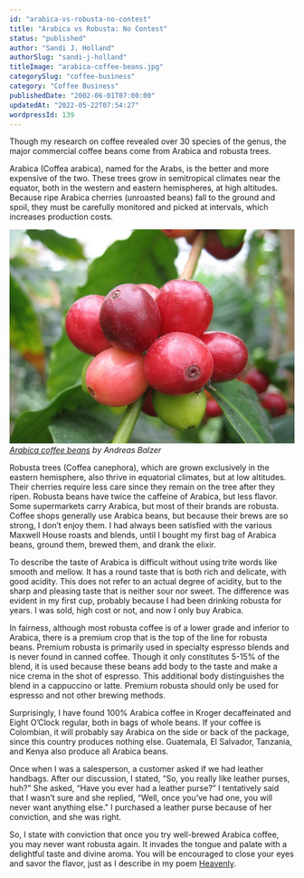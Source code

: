 ```yaml
---
id: "arabica-vs-robusta-no-contest"
title: "Arabica vs Robusta: No Contest"
status: "published"
author: "Sandi J. Holland"
authorSlug: "sandi-j-holland"
titleImage: "arabica-coffee-beans.jpg"
categorySlug: "coffee-business"
category: "Coffee Business"
publishedDate: "2002-06-01T07:00:00"
updatedAt: "2022-05-22T07:54:27"
wordpressId: 139
---
```


Though my research on coffee revealed over 30 species of the genus, the major commercial coffee beans come from Arabica and robusta trees.

Arabica (Coffea arabica), named for the Arabs, is the better and more expensive of the two. These trees grow in semitropical climates near the equator, both in the western and eastern hemispheres, at high altitudes. Because ripe Arabica cherries (unroasted beans) fall to the ground and spoil, they must be carefully monitored and picked at intervals, which increases production costs.

![arabica-coffee-beans](arabica-coffee-beans.jpg)  
*[Arabica coffee beans](https://www.flickr.com/photos/andreasbalzer/169092459/) by Andreas Balzer*

Robusta trees (Coffea canephora), which are grown exclusively in the eastern hemisphere, also thrive in equatorial climates, but at low altitudes. Their cherries require less care since they remain on the tree after they ripen. Robusta beans have twice the caffeine of Arabica, but less flavor. Some supermarkets carry Arabica, but most of their brands are robusta. Coffee shops generally use Arabica beans, but because their brews are so strong, I don’t enjoy them. I had always been satisfied with the various Maxwell House roasts and blends, until I bought my first bag of Arabica beans, ground them, brewed them, and drank the elixir.

To describe the taste of Arabica is difficult without using trite words like smooth and mellow. It has a round taste that is both rich and delicate, with good acidity. This does not refer to an actual degree of acidity, but to the sharp and pleasing taste that is neither sour nor sweet. The difference was evident in my first cup, probably because I had been drinking robusta for years. I was sold, high cost or not, and now I only buy Arabica.

In fairness, although most robusta coffee is of a lower grade and inferior to Arabica, there is a premium crop that is the top of the line for robusta beans. Premium robusta is primarily used in specialty espresso blends and is never found in canned coffee. Though it only constitutes 5-15% of the blend, it is used because these beans add body to the taste and make a nice crema in the shot of espresso. This additional body distinguishes the blend in a cappuccino or latte. Premium robusta should only be used for espresso and not other brewing methods.

Surprisingly, I have found 100% Arabica coffee in Kroger decaffeinated and Eight O’Clock regular, both in bags of whole beans. If your coffee is Colombian, it will probably say Arabica on the side or back of the package, since this country produces nothing else. Guatemala, El Salvador, Tanzania, and Kenya also produce all Arabica beans.

Once when I was a salesperson, a customer asked if we had leather handbags. After our discussion, I stated, “So, you really like leather purses, huh?” She asked, “Have you ever had a leather purse?” I tentatively said that I wasn’t sure and she replied, “Well, once you’ve had one, you will never want anything else.” I purchased a leather purse because of her conviction, and she was right.

So, I state with conviction that once you try well-brewed Arabica coffee, you may never want robusta again. It invades the tongue and palate with a delightful taste and divine aroma. You will be encouraged to close your eyes and savor the flavor, just as I describe in my poem [Heavenly](http://ineedcoffee.com/heavenly-coffee-poem/ "coffee poem").